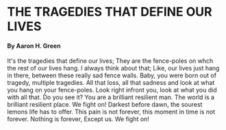 # THE TRAGEDIES THAT DEFINE OUR LIVES 
#### By Aaron H. Green 
It's the tragedies that define our lives; They are the fence-poles on whch the rest of our lives hang. I always think about that; Like, our lives just hang in there, between these really sad fence walls. Baby, you were born out of tragedy, multiple tragedies. All that loss, all that sadness and look at what you hang on your fence-poles. Look right infront you, look at what you did with all that. Do you see it? You are a brilliant resilient man. The world is a brilliant resilient place. We fight on!
Darkest before dawn, the sourest lemons life has to offer. This pain is not forever, this moment in time is not forever. Nothing is forever, Except us. We fight on!
